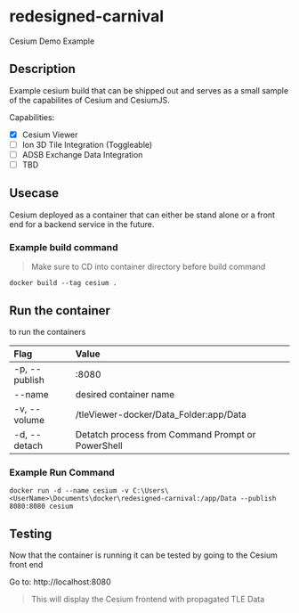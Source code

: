 # redesigned-carnival
Cesium Demo Example

## Description ##

Example cesium build that can be shipped out and serves as a small sample of the capabilites of Cesium and CesiumJS. 

Capabilities: 
- [x] Cesium Viewer
- [ ] Ion 3D Tile Integration (Toggleable)
- [ ] ADSB Exchange Data Integration
- [ ] TBD

## Usecase ## 

Cesium deployed as a container that can either be stand alone or a front end for a backend service in the future.

### Example build command ### 

> Make sure to CD into container directory before build command

```docker 
docker build --tag cesium .
```
## Run the container ##

to run the containers

| **Flag** | **Value** |
| :----- | :----- |
| -p, --publish | <localport>:8080 |
| --name | desired container name |
| -v, --volume | <LocalFileLocation>/tleViewer-docker/Data_Folder:app/Data  |
| -d, --detach | Detatch process from Command Prompt or PowerShell |

### Example Run Command ###

```docker 
docker run -d --name cesium -v C:\Users\<UserName>\Documents\docker\redesigned-carnival:/app/Data --publish 8080:8080 cesium
```

## Testing ## 

Now that the container is running it can be tested by going to the Cesium front end

Go to: http://localhost:8080
> This will display the Cesium frontend with propagated TLE Data
